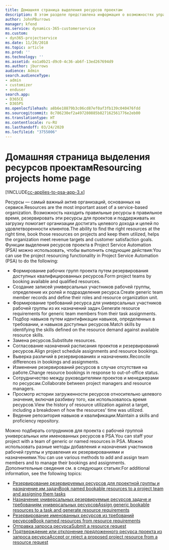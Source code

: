 ```yaml
---
title: Домашняя страница выделения ресурсов проектам
description: В этом разделе представлена информация о возможностях управления ресурсами в Project Service Automation (PSA) для Dynamics 365.
author: JohnPBurrows
manager: kfend
ms.service: dynamics-365-customerservice
ms.custom:
- dyn365-projectservice
ms.date: 11/28/2018
ms.topic: article
ms.prod: ''
ms.technology: ''
ms.assetid: ea1a0b21-d9c0-4c36-ab6f-13ed267694d9
ms.author: jburrows
audience: Admin
search.audienceType:
- admin
- customizer
- enduser
search.app:
- D365CE
- D365PS
ms.openlocfilehash: a8b6e18879b3c06cd87ef0af3fb139c040476fdd
ms.sourcegitcommit: 8c786230ef2a497280885b827162561776e2eb00
ms.translationtype: HT
ms.contentlocale: ru-RU
ms.lasthandoff: 03/24/2020
ms.locfileid: "3755006"
---
```

# <a name="resourcing-projects-home-page"></a><span data-ttu-id="2a852-103">Домашняя страница выделения ресурсов проектам</span><span class="sxs-lookup"><span data-stu-id="2a852-103">Resourcing projects home page</span></span>

[!INCLUDE[cc-applies-to-psa-app-3.x](../includes/cc-applies-to-psa-app-3x.md)]

<span data-ttu-id="2a852-104">Ресурсы — самый важный актив организаций, основанных на сервисе.</span><span class="sxs-lookup"><span data-stu-id="2a852-104">Resources are the most important asset of a service-based organization.</span></span> <span data-ttu-id="2a852-105">Возможность находить правильные ресурсы в правильное время, резервировать эти ресурсы для проектов и поддерживать их загрузку помогает организации достигать целевого дохода и целей по удовлетворенности клиентов.</span><span class="sxs-lookup"><span data-stu-id="2a852-105">The ability to find the right resources at the right time, book those resources on projects and keep them utilized, helps the organization meet revenue targets and customer satisfaction goals.</span></span> <span data-ttu-id="2a852-106">Функции выделения ресурсов проекта в Project Service Automation (PSA) можно использовать, чтобы выполнить следующие действия:</span><span class="sxs-lookup"><span data-stu-id="2a852-106">You can use the project resourcing functionality in Project Service Automation (PSA) to do the following:</span></span>

- <span data-ttu-id="2a852-107">Формирование рабочих групп проекта путем резервирования доступных квалифицированных ресурсов.</span><span class="sxs-lookup"><span data-stu-id="2a852-107">Form project teams by booking available and qualified resources.</span></span>
- <span data-ttu-id="2a852-108">Создание записей универсальных участников рабочей группы, определение их ролей и подразделения ресурса.</span><span class="sxs-lookup"><span data-stu-id="2a852-108">Create generic team member records and define their roles and resource organization unit.</span></span>
- <span data-ttu-id="2a852-109">Формирование требований ресурса для универсальных участников рабочей группы из их назначений задач.</span><span class="sxs-lookup"><span data-stu-id="2a852-109">Generate resource requirements for generic team members from their task assignments.</span></span>
- <span data-ttu-id="2a852-110">Подбор навыков путем идентификации навыков, определенных в требовании, и навыков доступных ресурсов.</span><span class="sxs-lookup"><span data-stu-id="2a852-110">Match skills by identifying the skills defined on the resource demand against available resource skills.</span></span>
- <span data-ttu-id="2a852-111">Замена ресурсов.</span><span class="sxs-lookup"><span data-stu-id="2a852-111">Substitute resources.</span></span>
- <span data-ttu-id="2a852-112">Согласование назначений расписания проектов и резервирований ресурсов.</span><span class="sxs-lookup"><span data-stu-id="2a852-112">Align project schedule assignments and resource bookings.</span></span>
- <span data-ttu-id="2a852-113">Выверка различий в резервированиях и назначениях.</span><span class="sxs-lookup"><span data-stu-id="2a852-113">Reconcile differences in bookings and assignments.</span></span>
- <span data-ttu-id="2a852-114">Изменение резервирований ресурсов в случае отсутствия на работе.</span><span class="sxs-lookup"><span data-stu-id="2a852-114">Change resource bookings in response to out-of-office status.</span></span>
- <span data-ttu-id="2a852-115">Сотрудничество между руководителями проектов и менеджерами по ресурсам.</span><span class="sxs-lookup"><span data-stu-id="2a852-115">Collaborate between project managers and resource managers.</span></span>
- <span data-ttu-id="2a852-116">Просмотр истории загруженности ресурсов относительно целевого значения, включая разбивку того, как использовалось время ресурсов.</span><span class="sxs-lookup"><span data-stu-id="2a852-116">View the history of resource utilization against a target, including a breakdown of how the resources' time was utilized.</span></span>
- <span data-ttu-id="2a852-117">Ведение репозитория навыков и квалификации.</span><span class="sxs-lookup"><span data-stu-id="2a852-117">Maintain a skills and proficiency repository.</span></span>


<span data-ttu-id="2a852-118">Можно подбирать сотрудников для проекта с рабочей группой универсальных или именованных ресурсов в PSA.</span><span class="sxs-lookup"><span data-stu-id="2a852-118">You can staff your project with a team of generic or named resources in PSA.</span></span> <span data-ttu-id="2a852-119">Можно использовать разные методы добавления и назначения участников рабочей группы и управления их резервированиями и назначениями.</span><span class="sxs-lookup"><span data-stu-id="2a852-119">You can use various methods to add and assign team members and to manage their bookings and assignments.</span></span> <span data-ttu-id="2a852-120">Дополнительные сведения см. в следующих статьях:</span><span class="sxs-lookup"><span data-stu-id="2a852-120">For additional information, see the following topics:</span></span>

- [<span data-ttu-id="2a852-121">Резервирование резервируемых ресурсов для проектной группы и назначение им задач</span><span class="sxs-lookup"><span data-stu-id="2a852-121">Book named bookable resources to a project team and assigning them tasks</span></span>](assign-named-bookable-resource.md)
- [<span data-ttu-id="2a852-122">Назначение универсальных резервируемые ресурсов задаче и требованиям универсальных ресурсов</span><span class="sxs-lookup"><span data-stu-id="2a852-122">Assign generic bookable resources to a task and generate resource requirements</span></span>](assign-generic-bookable-resource.md)
- [<span data-ttu-id="2a852-123">Резервирование именованных ресурсов из требований ресурсов</span><span class="sxs-lookup"><span data-stu-id="2a852-123">Book named resources from resource requirements</span></span>](book-named-resource.md)
- [<span data-ttu-id="2a852-124">Отправка запроса ресурса</span><span class="sxs-lookup"><span data-stu-id="2a852-124">Submit a resource request</span></span>](submit-resource-request.md)
- [<span data-ttu-id="2a852-125">Подтверждение или отклонение предложенного ресурса проекта из запроса ресурса</span><span class="sxs-lookup"><span data-stu-id="2a852-125">Accept or reject a proposed project resource from a resource request</span></span>](accept-reject-proposed-resource.md)
